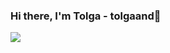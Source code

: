 ### Hi there, I'm Tolga - tolgaand👋

<img align="center" src="https://github-readme-stats.vercel.app/api/top-langs/?username=tolgaand&title_color=ffffff&text_color=c9cacc&icon_color=2bbc8a&bg_color=1d1f21" />
